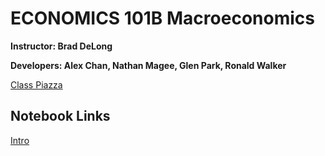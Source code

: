 # ECONOMICS 101B Macroeconomics
**Instructor: Brad DeLong**

**Developers: Alex Chan, Nathan Magee, Glen Park, Ronald Walker**

[Class Piazza](https://piazza.com/class/j649hg8zc3256c?cid=5)

## Notebook Links
[Intro](https://data8.haas.berkeley.edu/user-redirect/interact?account=ds-modules&repo=ECON-101B&branch=master&path=Intro)